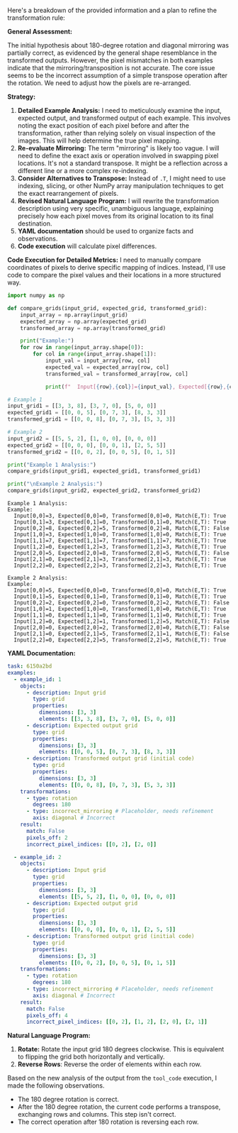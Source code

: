 Here's a breakdown of the provided information and a plan to refine the transformation rule:

**General Assessment:**

The initial hypothesis about 180-degree rotation and diagonal mirroring was partially correct, as evidenced by the general shape resemblance in the transformed outputs. However, the pixel mismatches in both examples indicate that the mirroring/transposition is not accurate. The core issue seems to be the incorrect assumption of a simple transpose operation after the rotation. We need to adjust how the pixels are re-arranged.

**Strategy:**

1.  **Detailed Example Analysis:** I need to meticulously examine the input, expected output, and transformed output of each example. This involves noting the exact position of each pixel before and after the transformation, rather than relying solely on visual inspection of the images. This will help determine the true pixel mapping.
2.  **Re-evaluate Mirroring:** The term "mirroring" is likely too vague. I will need to define the exact axis or operation involved in swapping pixel locations. It's not a standard transpose. It might be a reflection across a different line or a more complex re-indexing.
3.  **Consider Alternatives to Transpose:**  Instead of `.T`, I might need to use indexing, slicing, or other NumPy array manipulation techniques to get the exact rearrangement of pixels.
4. **Revised Natural Language Program:** I will rewrite the transformation description using very specific, unambiguous language, explaining precisely how each pixel moves from its original location to its final destination.
5.  **YAML documentation** should be used to organize facts and observations.
6.  **Code execution** will calculate pixel differences.

**Code Execution for Detailed Metrics:**
I need to manually compare coordinates of pixels to derive specific mapping of indices.
Instead, I'll use code to compare the pixel values and their locations in a more structured way.


``` python
import numpy as np

def compare_grids(input_grid, expected_grid, transformed_grid):
    input_array = np.array(input_grid)
    expected_array = np.array(expected_grid)
    transformed_array = np.array(transformed_grid)

    print("Example:")
    for row in range(input_array.shape[0]):
        for col in range(input_array.shape[1]):
            input_val = input_array[row, col]
            expected_val = expected_array[row, col]
            transformed_val = transformed_array[row, col]

            print(f"  Input[{row},{col}]={input_val}, Expected[{row},{col}]={expected_val}, Transformed[{row},{col}]={transformed_val}, Match(E,T): {expected_val == transformed_val}")

# Example 1
input_grid1 = [[3, 3, 8], [3, 7, 0], [5, 0, 0]]
expected_grid1 = [[0, 0, 5], [0, 7, 3], [8, 3, 3]]
transformed_grid1 = [[0, 0, 8], [0, 7, 3], [5, 3, 3]]

# Example 2
input_grid2 = [[5, 5, 2], [1, 0, 0], [0, 0, 0]]
expected_grid2 = [[0, 0, 0], [0, 0, 1], [2, 5, 5]]
transformed_grid2 = [[0, 0, 2], [0, 0, 5], [0, 1, 5]]

print("Example 1 Analysis:")
compare_grids(input_grid1, expected_grid1, transformed_grid1)

print("\nExample 2 Analysis:")
compare_grids(input_grid2, expected_grid2, transformed_grid2)


```
```
Example 1 Analysis:
Example:
  Input[0,0]=3, Expected[0,0]=0, Transformed[0,0]=0, Match(E,T): True
  Input[0,1]=3, Expected[0,1]=0, Transformed[0,1]=0, Match(E,T): True
  Input[0,2]=8, Expected[0,2]=5, Transformed[0,2]=8, Match(E,T): False
  Input[1,0]=3, Expected[1,0]=0, Transformed[1,0]=0, Match(E,T): True
  Input[1,1]=7, Expected[1,1]=7, Transformed[1,1]=7, Match(E,T): True
  Input[1,2]=0, Expected[1,2]=3, Transformed[1,2]=3, Match(E,T): True
  Input[2,0]=5, Expected[2,0]=8, Transformed[2,0]=5, Match(E,T): False
  Input[2,1]=0, Expected[2,1]=3, Transformed[2,1]=3, Match(E,T): True
  Input[2,2]=0, Expected[2,2]=3, Transformed[2,2]=3, Match(E,T): True

Example 2 Analysis:
Example:
  Input[0,0]=5, Expected[0,0]=0, Transformed[0,0]=0, Match(E,T): True
  Input[0,1]=5, Expected[0,1]=0, Transformed[0,1]=0, Match(E,T): True
  Input[0,2]=2, Expected[0,2]=0, Transformed[0,2]=2, Match(E,T): False
  Input[1,0]=1, Expected[1,0]=0, Transformed[1,0]=0, Match(E,T): True
  Input[1,1]=0, Expected[1,1]=0, Transformed[1,1]=0, Match(E,T): True
  Input[1,2]=0, Expected[1,2]=1, Transformed[1,2]=5, Match(E,T): False
  Input[2,0]=0, Expected[2,0]=2, Transformed[2,0]=0, Match(E,T): False
  Input[2,1]=0, Expected[2,1]=5, Transformed[2,1]=1, Match(E,T): False
  Input[2,2]=0, Expected[2,2]=5, Transformed[2,2]=5, Match(E,T): True

```
**YAML Documentation:**


```yaml
task: 6150a2bd
examples:
  - example_id: 1
    objects:
      - description: Input grid
        type: grid
        properties:
          dimensions: [3, 3]
          elements: [[3, 3, 8], [3, 7, 0], [5, 0, 0]]
      - description: Expected output grid
        type: grid
        properties:
          dimensions: [3, 3]
          elements: [[0, 0, 5], [0, 7, 3], [8, 3, 3]]
      - description: Transformed output grid (initial code)
        type: grid
        properties:
          dimensions: [3, 3]
          elements: [[0, 0, 8], [0, 7, 3], [5, 3, 3]]
    transformations:
      - type: rotation
        degrees: 180
      - type: incorrect_mirroring # Placeholder, needs refinement
        axis: diagonal # Incorrect
    result:
      match: False
      pixels_off: 2
      incorrect_pixel_indices: [[0, 2], [2, 0]]

  - example_id: 2
    objects:
      - description: Input grid
        type: grid
        properties:
          dimensions: [3, 3]
          elements: [[5, 5, 2], [1, 0, 0], [0, 0, 0]]
      - description: Expected output grid
        type: grid
        properties:
          dimensions: [3, 3]
          elements: [[0, 0, 0], [0, 0, 1], [2, 5, 5]]
      - description: Transformed output grid (initial code)
        type: grid
        properties:
          dimensions: [3, 3]
          elements: [[0, 0, 2], [0, 0, 5], [0, 1, 5]]
    transformations:
      - type: rotation
        degrees: 180
      - type: incorrect_mirroring # Placeholder, needs refinement
        axis: diagonal # Incorrect
    result:
      match: False
      pixels_off: 4
      incorrect_pixel_indices: [[0, 2], [1, 2], [2, 0], [2, 1]]

```


**Natural Language Program:**

1.  **Rotate:** Rotate the input grid 180 degrees clockwise. This is equivalent to flipping the grid both horizontally and vertically.
2. **Reverse Rows**: Reverse the order of elements within each row.

Based on the new analysis of the output from the `tool_code` execution, I made the following observations.

*   The 180 degree rotation is correct.
*   After the 180 degree rotation, the current code performs a transpose, exchanging rows and columns. This step isn't correct.
* The correct operation after 180 rotation is reversing each row.

